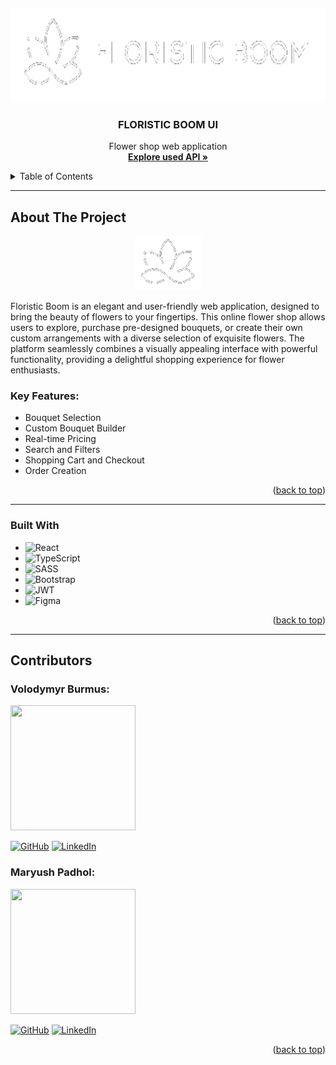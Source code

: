 <a id="readme-top"></a>
<br />
<div align="center">
  <a>
    <img src="public/logo.png" alt="Logo" width="700" height="150">
  </a>

<h3 align="center">FLORISTIC BOOM UI</h3>

  <p align="center">
    Flower shop web application
    <br />
    <a href="https://github.com/vburmus/floristic-boom-api">
        <strong>
            Explore used API »
        </strong>
    </a>
    <br />
  </p>
</div>


<details>
  <summary>Table of Contents</summary>
  <ol>
    <li>
        <a href="#about-the-project">About The Project</a>
    </li>
    <li>
        <a href="#built-with">Built With</a>
    <li>
        <a href="#contributors">Contributors</a>
    </li>
  </ol>
</details>

---

## About The Project 
<div align="center">
  <a>
    <img src="public/logo_1.png" alt="Logo">
  </a>
</div>

Floristic Boom is an elegant and user-friendly web application, 
designed to bring the beauty of flowers to your fingertips. 
This online flower shop allows users to explore, purchase pre-designed bouquets, 
or create their own custom arrangements with a diverse selection of exquisite flowers. 
The platform seamlessly combines a visually appealing interface with powerful functionality, 
providing a delightful shopping experience for flower enthusiasts.

### Key Features:
* Bouquet Selection
* Custom Bouquet Builder
* Real-time Pricing
* Search and Filters
* Shopping Cart and Checkout
* Order Creation

<p align="right">(<a href="#readme-top">back to top</a>)</p>

---

### Built With

* ![React](https://img.shields.io/badge/react-%2320232a.svg?style=for-the-badge&logo=react&logoColor=%2361DAFB)
* ![TypeScript](https://img.shields.io/badge/typescript-%23007ACC.svg?style=for-the-badge&logo=typescript&logoColor=white)
* ![SASS](https://img.shields.io/badge/SASS-hotpink.svg?style=for-the-badge&logo=SASS&logoColor=white)
* ![Bootstrap](https://img.shields.io/badge/bootstrap-%238511FA.svg?style=for-the-badge&logo=bootstrap&logoColor=white)
* ![JWT](https://img.shields.io/badge/JWT-black?style=for-the-badge&logo=JSON%20web%20tokens)
* ![Figma](https://img.shields.io/badge/figma-%23F24E1E.svg?style=for-the-badge&logo=figma&logoColor=white)

<p align="right">(<a href="#readme-top">back to top</a>)</p>

---

## Contributors


<div>
    <h3>Volodymyr Burmus:</h3>
    <img src="https://avatars.githubusercontent.com/u/99145798?v=4" width="200" height="200">

[![GitHub](https://img.shields.io/badge/github-%23121011.svg?style=for-the-badge&logo=github&logoColor=white)](https://github.com/vburmus)
[![LinkedIn](https://img.shields.io/badge/linkedin-%230077B5.svg?style=for-the-badge&logo=linkedin&logoColor=white)](https://www.linkedin.com/in/vburmus)
</div>

<div>
    <h3>Maryush Padhol:</h3>
    <img src="https://avatars.githubusercontent.com/u/118392004?v=4" width="200" height="200">

[![GitHub](https://img.shields.io/badge/github-%23121011.svg?style=for-the-badge&logo=github&logoColor=white)](https://github.com/maryushp?tab=overview&from=2022-12-01&to=2022-12-31)
[![LinkedIn](https://img.shields.io/badge/linkedin-%230077B5.svg?style=for-the-badge&logo=linkedin&logoColor=white)](https://www.linkedin.com/in/maryush-padhol/)
</div>

<p align="right">(<a href="#readme-top">back to top</a>)</p>